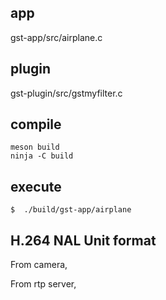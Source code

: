 

## app
gst-app/src/airplane.c

## plugin
gst-plugin/src/gstmyfilter.c

## compile
```
meson build
ninja -C build
```
## execute

```shell
$  ./build/gst-app/airplane
```

## H.264 NAL Unit format

From camera,

From rtp server,


